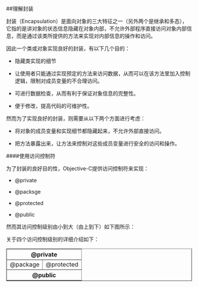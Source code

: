 ##理解封装
<br>

封装（Encapsulation）是面向对象的三大特征之一（另外两个是继承和多态），它指的是讲对象的状态信息隐藏在对象内部，不允许外部程序直接访问对象内部信息，而是通过该类所提供的方法来实现对内部信息的操作和访问。

因此一个类或对象实现良好的封装，有以下几个目的：

- 隐藏类实现的细节

- 让使用者只能通过实现预定的方法来访问数据，从而可以在该方法里加入控制逻辑，限制对成员变量的不合理访问。

- 可进行数据检查，从而有利于保证对象信息的完整性。

- 便于修改，提高代码的可维护性。

然而为了实现良好的封装，则需要从以下两个方面进行考虑：

- 将对象的成员变量和实现细节都隐藏起来，不允许外部直接访问。

- 把方法暴露出来，让方法来控制对这些成员变量进行安全的访问和操作。

####使用访问控制符

为了封装的良好目的性，Objective-C提供访问控制符来实现：

- @private

- @packsge

- @protected

- @public

然而其访问控制级别由小到大（由上到下）如下图所示：

<table border="1">
<tr>
  <th colspan="2">@private</th>
</tr>
<tr>
  <td>@package</td>
  <td>@protected</td>
</tr>
<tr>
  <th colspan="2">@public</th>
</tr>

关于四个访问控制级别的详细介绍如下：












